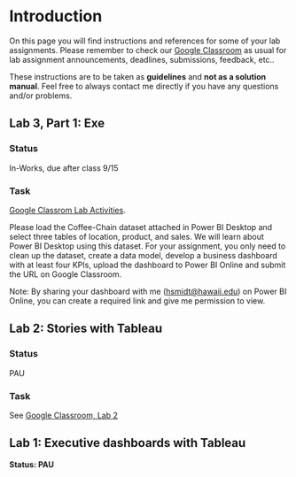 # Introduction

On this page you will find instructions and references for some of your lab assignments. Please remember to check our [Google Classroom](https://goo.gl/pcP2JU) as usual for lab assignment announcements, deadlines, submissions, feedback, etc..

These instructions are to be taken as **guidelines** and **not as a solution manual**. Feel free to always contact me directly if you have any questions and/or problems.

## Lab 3, Part 1: Exe

### Status

In-Works, due after class 9/15

### Task

[Google Classrom Lab Activities](https://goo.gl/RC1oGZ). 

Please load the Coffee-Chain dataset attached in Power BI Desktop and select three tables of location, product, and sales. We will learn about Power BI Desktop using this dataset. For your assignment, you only need to clean up the dataset, create a data model, develop a business dashboard with at least four KPIs, upload the dashboard to Power BI Online and submit the URL on Google Classroom.  

Note: By sharing your dashboard with me (hsmidt@hawaii.edu) on Power BI Online, you can create a required link and give me permission to view.


## Lab 2: Stories with Tableau

### Status

PAU

### Task

See [Google Classroom, Lab 2](https://goo.gl/uJkycL)

## Lab 1: Executive dashboards with Tableau

**Status: PAU**
